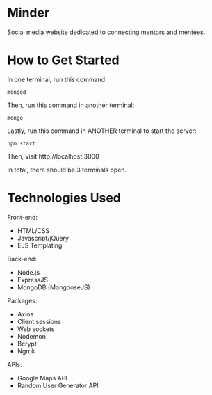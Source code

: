 # Minder
Social media website dedicated to connecting mentors and mentees.

# How to Get Started
In one terminal, run this command:
```
mongod
```

Then, run this command in another terminal:
```
mongo
```

Lastly, run this command in ANOTHER terminal to start the server:
```
npm start
```

Then, visit http://localhost:3000

In total, there should be 3 terminals open.

# Technologies Used

Front-end:
- HTML/CSS
- Javascript/jQuery
- EJS Templating

Back-end:
- Node.js
- ExpressJS
- MongoDB (MongooseJS)

Packages:
- Axios
- Client sessions
- Web sockets
- Nodemon
- Bcrypt
- Ngrok

APIs:
- Google Maps API
- Random User Generator API


